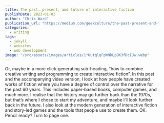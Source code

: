 ```yaml
---
title: The past, present, and future of interactive fiction
publishDate: 2023-01-03
author: "Chris Ward"
publication_url: "https://medium.com/geekculture/the-past-present-and-future-of-interactive-fiction-51f4f589274"
categories:
  - writing
tags:
  - jekyll
  - websites
  - web development
image: "/src/assets/images/articles/1*UutqlqFpWNkLpDK3fDcIJw.webp"
---
```


Or, maybe in a more click-generating sub-heading, “how to combine creative writing and programming to create interactive fiction”.
In this post and the accompanying video version, I look at how people have created works of fiction where you have a degree of control over the narrative for the past 60 years. This includes paper-based books, computer games, and much more. I realise that the history may go further back than the 1970s, but that’s where I chose to start my adventure, and maybe I’ll look further back in the future.
I also look at the modern generation of interactive fiction and story-led games and the tools that people use to create them.
OK. Pencil ready? Turn to page one.